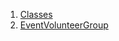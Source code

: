 1.  [Classes](models_events_event_volunteer_group/#classes)
2.  [EventVolunteerGroup](models_events_event_volunteer_group/EventVolunteerGroup-class.html)
